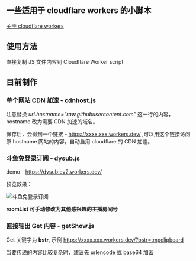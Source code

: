 ## 一些适用于 cloudflare workers 的小脚本

[关于 cloudflare workers](https://workers.cloudflare.com/docs)

## 使用方法

直接复制 JS 文件内容到 Cloudflare Worker script

## 目前制作

### 单个网站 CDN 加速 - cdnhost.js

注意替换 *url.hostname="raw.githubusercontent.com"* 这一行的内容，hostname 改为需要 CDN 加速的域名。

保存后，会得到一个链接 - https://xxxx.xxx.workers.dev/ ,可以用这个链接访问原 hostname 网站的内容，自动启用 cloudflare 的 CDN 加速。

### 斗鱼免登录订阅 - dysub.js

demo - https://dysub.ev2.workers.dev/

预览效果：

![斗鱼免登录订阅](https://i.loli.net/2020/04/28/fwALy8F5W7kHpuU.jpg)

**roomList 可手动修改为其他感兴趣的主播房间号**

### 直接输出 Get 内容 - getShow.js

Get 关键字为 **bstr**, 示例 https://xxxx.xxx.workers.dev/?bstr=tmpclipboard

当要传递的内容比较复杂时，建议先 urlencode 或 base64 加密